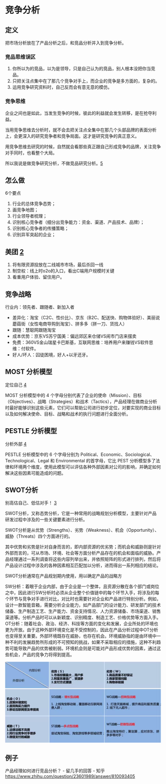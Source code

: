 # 竞争分析

## 定义

把市场分析放在了产品分析之后，和竞品分析并入到竞争分析。

### 竞品思维误区

1. 你所以为的竞品，以为是领导，只是自己认为的竞品，别人根本没把你当竞品。
2. 只把关注点集中在了那几个竞争对手上，而企业的竞争是多方面的，复杂的。
3. 运用竞争研究资料时，自己反而会有意无意的模仿。

### 竞争思维

企业之间也是如此，当发生竞争的时候，彼此的利益就会发生转移，是在抢夺利益。

当用竞争思维去分析时，就不会去把关注点全集中在那几个头部品牌的表面分析上，会更深入的研究竞争者和竞争局面。这才是研究竞争的真正意义。

用竞争思维去研究的时候，自然就会看那些真正跟自己形成竞争的品牌，关注竞争对手同时，也看整个大局。

所以我说是做竞争研究分析，不做竞品研究分析。[5]

## 怎么做

6个要点

1. 行业的总体竞争态势；
1. 画竞争地图；
1. 行业领导者梳理；
1. 识别核心竞争者（细分出竞争能力：资金、渠道、产品技术、品牌）；
1. 识别核心竞争者的传播策略；
1. 识别异军突起的企业；

## 美团 [2]

1. 将有限资源投放在二线城市市场，最后杀回一线
2. 制空权：线上时o2o的入口，看出C端用户规模时关键
3. 看重用户体验、留住用户。

## 竞争战略

行业内：领先者、跟随者、新加入者

- 差异化：淘宝（C2C、性价比）、京东（B2C、配送快、购物体验好）、美丽说蘑菇街（女性电商导购到淘宝）、拼多多（拼一刀、货找人）
- 跟随：慧聪网跟随淘宝
- 成本优势：京东VS苏宁国美：偏远郊区来仓储VS闹市门店来摆卖
- 免费：360VS金山瑞星卡巴斯基，互联网思维：培养用户来赚钱VS软件思维：付软件。
- 好人/坏人：囚徒困境，好人+以牙还牙。

## MOST 分析模型

定位自己 [4]

MOST 分析模型中的 4 个字母分别代表了企业的使命（Mission）、目标（Objectives）、战略（Strategies）和战术（Tactics），产品经理在做商业分析时最好能够识别这些元素，它们可以帮助公司进行初步定位，对要实现的商业目标以及如何解决使命、目标、战略和战术的执行问题进行全面分析。

## PESTLE 分析模型

分析外部 [4]

PESTLE 分析模型中的 6 个字母分别为 Political、Economic、Sociological、Technological、Legal 和 Environmental 的首字母，它比 PEST 分析模型多了法律和环境两个维度，使用此模型可以评估各种外部因素对公司的影响，并确定如何解决这些因素可能造成的问题。

## SWOT分析

别高估自己、低估对手！ [3]

SWOT分析，又称态势分析，它是一种常用的战略规划分析模型，主要针对产品研发过程中涉及的一些关键要素进行分析。

SWOT分析是从优势（Strengths）、劣势（Weakness）、机会（Opportunity）、威胁（Threats）四个方面进行的。

其中优势和劣势是针对自身而言的，即内部资源的优劣势；而机会和威胁则是针对外部而言的，可从市场、环境、社会等方面分析产品存在的机会和面临的威胁。产品经理通过一系列调查将这些内容列举出来，并依照矩阵的形式进行排列，然后将产品设计过程中涉及的各种因素相互匹配加以分析，进而得出一系列相应的结论。

SWOT分析通常在产品规划期内使用，用以确定产品的战略方

SW分析：着眼于企业内部，由于企业是一个整体，且资源分散在各个部门或岗位之中，因此进行SW分析时必须从企业整个价值链中的每个环节入手，将涉及的每个环节与竞争对手进行对比，对比时也需要针对企业和产品进行特别分析。例如，设计一款智能音箱，需要分析企业能力，如产品部门的设计能力、研发部门的技术储备、生产制造工艺、生产能力、资金支持情况、人力资源储备、市场渠道、销售渠道等。分析产品时可以从新颖度、识别精度、制造工艺、价格优势等方面入手。
OT分析：随着社会、政治、经济、科技等方面的变化和发展，企业所处的环境也更为开放。由于这种外部环境变化是不受控制的，因此在产品分析过程中OT分析也变得至关重要。外部环境既存在威胁，也存在机会。环境威胁指的是由环境中一种不利的发展趋势所形成的不可预知的挑战，如果不采取相应的措施，这种不利趋势可能导致产品的优势被削弱。环境机会则是可能对产品形成优势的因素，通过这些机会，产品的竞争力将得到提高。

![淘宝SWOT[6]](../img/taobao_SWOT.png)

## 例子

产品经理如何进行竞品分析？ - 留几手的回答 - 知乎
https://www.zhihu.com/question/23601989/answer/810093405

[1]: http://www.woshipm.com/marketing/2121492.html
[2]: https://www.bilibili.com/video/BV1wz4y1y7sg?p=5
[3]: https://weread.qq.com/web/reader/0c032c9071dbddbc0c06459k37632cd021737693cfc7149
[4]: https://www.zhihu.com/pub/reader/119919151/chapter/1283860051246137344
[5]: https://www.zhihu.com/question/19717171
[6]: http://yun.itheima.com/course/671.html?2010stt
